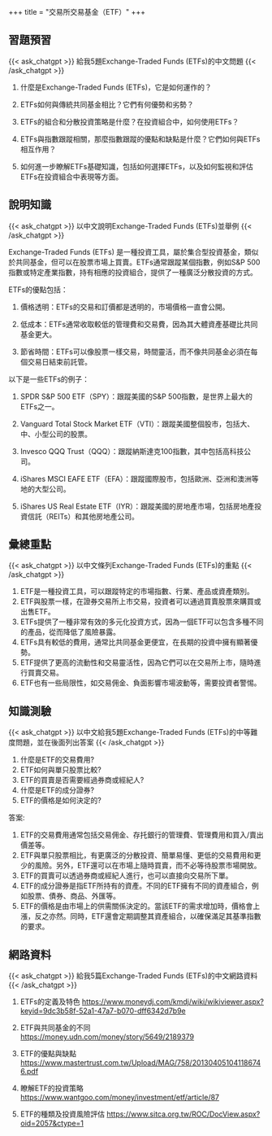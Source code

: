 +++
title = "交易所交易基金（ETF）"
+++
## 習題預習
{{< ask_chatgpt >}}
給我5題Exchange-Traded Funds (ETFs)的中文問題
{{< /ask_chatgpt >}}



1. 什麼是Exchange-Traded Funds (ETFs)，它是如何運作的？

2. ETFs如何與傳統共同基金相比？它們有何優勢和劣勢？

3. ETFs的組合和分散投資策略是什麼？在投資組合中，如何使用ETFs？

4. ETFs與指數跟蹤相關，那麼指數跟蹤的優點和缺點是什麼？它們如何與ETFs相互作用？

5. 如何進一步瞭解ETFs基礎知識，包括如何選擇ETFs，以及如何監視和評估ETFs在投資組合中表現等方面。   

## 說明知識
{{< ask_chatgpt >}}
以中文說明Exchange-Traded Funds (ETFs)並舉例
{{< /ask_chatgpt >}}



Exchange-Traded Funds (ETFs) 是一種投資工具，屬於集合型投資基金，類似於共同基金，但可以在股票市場上買賣。ETFs通常跟蹤某個指數，例如S&P 500指數或特定產業指數，持有相應的投資組合，提供了一種廣泛分散投資的方式。

ETFs的優點包括：

1. 價格透明：ETFs的交易和訂價都是透明的，市場價格一直會公開。

2. 低成本：ETFs通常收取較低的管理費和交易費，因為其大體資產基礎比共同基金更大。

3. 節省時間：ETFs可以像股票一樣交易，時間靈活，而不像共同基金必須在每個交易日結束前託管。

以下是一些ETFs的例子：

1. SPDR S&P 500 ETF（SPY）：跟蹤美國的S&P 500指數，是世界上最大的ETFs之一。

2. Vanguard Total Stock Market ETF（VTI）：跟蹤美國整個股市，包括大、中、小型公司的股票。

3. Invesco QQQ Trust（QQQ）：跟蹤納斯達克100指數，其中包括高科技公司。

4. iShares MSCI EAFE ETF（EFA）：跟蹤國際股市，包括歐洲、亞洲和澳洲等地的大型公司。

5. iShares US Real Estate ETF（IYR）：跟蹤美國的房地產市場，包括房地產投資信託（REITs）和其他房地產公司。   

## 彙總重點
{{< ask_chatgpt >}}
以中文條列Exchange-Traded Funds (ETFs)的重點
{{< /ask_chatgpt >}}



1. ETF是一種投資工具，可以跟蹤特定的市場指數、行業、產品或資產類別。
2. ETF與股票一樣，在證券交易所上市交易，投資者可以通過買賣股票來購買或出售ETF。
3. ETFs提供了一種非常有效的多元化投資方式，因為一個ETF可以包含多種不同的產品，從而降低了風險暴露。
4. ETFs具有較低的費用，通常比共同基金更便宜，在長期的投資中擁有顯著優勢。
5. ETF提供了更高的流動性和交易靈活性，因為它們可以在交易所上市，隨時進行買賣交易。
6. ETF也有一些局限性，如交易佣金、負面影響市場波動等，需要投資者警惕。   

## 知識測驗
{{< ask_chatgpt >}}
以中文給我5題Exchange-Traded Funds (ETFs)的中等難度問題，並在後面列出答案
{{< /ask_chatgpt >}}



1. 什麼是ETF的交易費用?
2. ETF如何與單只股票比較?
3. ETF的買賣是否需要經過券商或經紀人?
4. 什麼是ETF的成分證券?
5. ETF的價格是如何決定的?

答案:

1. ETF的交易費用通常包括交易佣金、存托銀行的管理費、管理費用和買入/賣出價差等。
2. ETF與單只股票相比，有更廣泛的分散投資、簡單易懂、更低的交易費用和更少的風險。另外，ETF還可以在市場上隨時買賣，而不必等待股票市場開放。
3. ETF的買賣可以透過券商或經紀人進行，也可以直接向交易所下單。
4. ETF的成分證券是指ETF所持有的資產。不同的ETF擁有不同的資產組合，例如股票、債券、商品、外匯等。
5. ETF的價格是由市場上的供需關係決定的。當該ETF的需求增加時，價格會上漲，反之亦然。同時，ETF還會定期調整其資產組合，以確保滿足其基準指數的要求。   

## 網路資料
{{< ask_chatgpt >}}
給我5篇Exchange-Traded Funds (ETFs)的中文網路資料
{{< /ask_chatgpt >}}



1. ETFs的定義及特色
https://www.moneydj.com/kmdj/wiki/wikiviewer.aspx?keyid=9dc3b58f-52a1-47a7-b070-dff6342d7b9e

2. ETF與共同基金的不同
https://money.udn.com/money/story/5649/2189379

3. ETF的優點與缺點
https://www.mastertrust.com.tw/Upload/MAG/758/201304051041186746.pdf

4. 瞭解ETF的投資策略
https://www.wantgoo.com/money/investment/etf/article/87

5. ETF的種類及投資風險評估
https://www.sitca.org.tw/ROC/DocView.aspx?oid=2057&ctype=1   

